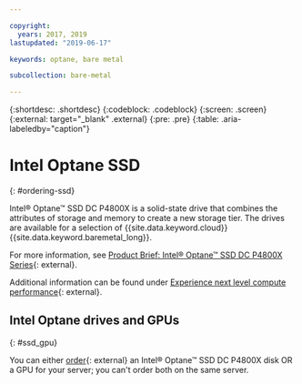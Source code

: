 ```yaml
---

copyright:
  years: 2017, 2019
lastupdated: "2019-06-17"

keywords: optane, bare metal

subcollection: bare-metal

---
```


{:shortdesc: .shortdesc}
{:codeblock: .codeblock}
{:screen: .screen}
{:external: target="_blank" .external}
{:pre: .pre}
{:table: .aria-labeledby="caption"}

# Intel Optane SSD
{: #ordering-ssd}

Intel® Optane™ SSD DC P4800X is a solid-state drive that combines the attributes of storage and memory to create a new storage tier. The drives are available for a selection of {{site.data.keyword.cloud}} {{site.data.keyword.baremetal_long}}.

For more information, see [Product Brief: Intel® Optane™ SSD DC P4800X Series](https://www.intel.com/content/www/us/en/solid-state-drives/optane-ssd-dc-p4800x-brief.html){: external}.

Additional information can be found under [Experience next level compute performance](https://www.ibm.com/cloud/bare-metal-servers/intel){: external}.

## Intel Optane drives and GPUs
{: #ssd_gpu}

You can either [order](https://cloud.ibm.com/gen1/infrastructure/provision/bm){: external} an Intel® Optane™ SSD DC P4800X disk OR a GPU for your server; you can't order both on the same server.
